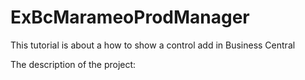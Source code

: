 # ExBcMarameoProdManager

This tutorial is about a how to show a control add in Business Central

The description of the project:
